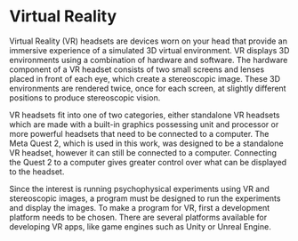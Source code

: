 # Virtual Reality
Virtual Reality (VR) headsets are devices worn on your head that provide an immersive experience of a simulated 3D virtual environment. VR displays 3D environments 
using a combination of hardware and software. The hardware component of a VR headset consists of two small screens and lenses placed in front of each eye, which 
create a stereoscopic image. These 3D environments are rendered twice, once for each screen, at slightly different positions to produce stereoscopic vision.

VR headsets fit into one of two categories, either standalone VR headsets which are made with a built-in graphics possessing unit and processor or more powerful 
headsets that need to be connected to a computer. The Meta Quest 2, which is used in this work, was designed to be a standalone VR headset, however it can still be 
connected to a computer. Connecting the Quest 2 to a computer gives greater control over what can be displayed to the headset. 

Since the interest is running psychophysical experiments using VR and stereoscopic images, a program must be designed to run the experiments and display the images. 
To make a program for VR, first a development platform needs to be chosen. There are several platforms available for developing VR apps, like game engines such as 
Unity or Unreal Engine. 
